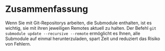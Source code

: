 # Zusammenfassung

Wenn Sie mit Git-Repositorys arbeiten, die Submodule enthalten, ist es wichtig, sie mit ihren jeweiligen Remotes aktuell zu halten. Der Befehl `git submodule update --recursive --remote` ermöglicht es Ihnen, alle Submodule auf einmal herunterzuladen, spart Zeit und reduziert das Risiko von Fehlern.
